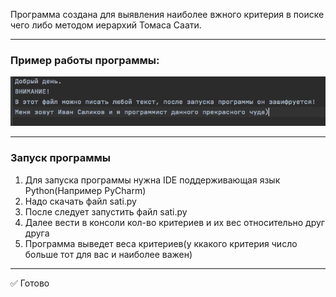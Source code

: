 Программа создана для выявления наиболее вжного критерия в поиске чего либо методом иерархий Томаса Саати.
___
### Пример работы программы:
![Введенный текст](https://github.com/Salik25/Cesar/blob/master/1.png?raw=true "Принцип работы программы")
___
### Запуск программы
1. Для запуска программы нужна IDE поддерживающая язык Python(Например PyCharm)
2. Надо скачать файл sati.py
3. После следует запустить файл sati.py
4. Далее вести в консоли кол-во критериев и их вес относительно друг друга
5. Программа выведет веса критериев(у ккакого критерия число больше тот для вас и наиболее важен)
___
:white_check_mark: Готово

